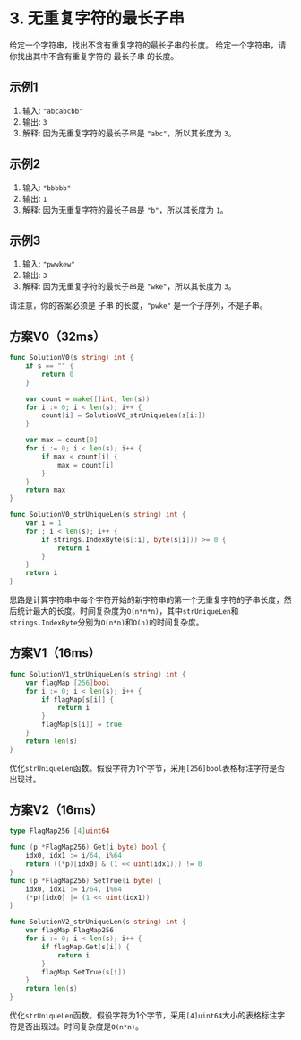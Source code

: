 # 3. 无重复字符的最长子串

给定一个字符串，找出不含有重复字符的最长子串的长度。
给定一个字符串，请你找出其中不含有重复字符的 最长子串 的长度。

## 示例1

1. 输入: `"abcabcbb"`
1. 输出: `3`
1. 解释: 因为无重复字符的最长子串是 `"abc"`，所以其长度为 `3`。

## 示例2

1. 输入: `"bbbbb"`
1. 输出: `1`
1. 解释: 因为无重复字符的最长子串是 `"b"`，所以其长度为 `1`。

## 示例3

1. 输入: `"pwwkew"`
1. 输出: `3`
1. 解释: 因为无重复字符的最长子串是 `"wke"`，所以其长度为 `3`。

请注意，你的答案必须是 子串 的长度，`"pwke"` 是一个子序列，不是子串。

## 方案V0（32ms）

```go
func SolutionV0(s string) int {
	if s == "" {
		return 0
	}

	var count = make([]int, len(s))
	for i := 0; i < len(s); i++ {
		count[i] = SolutionV0_strUniqueLen(s[i:])
	}

	var max = count[0]
	for i := 0; i < len(s); i++ {
		if max < count[i] {
			max = count[i]
		}
	}
	return max
}

func SolutionV0_strUniqueLen(s string) int {
	var i = 1
	for ; i < len(s); i++ {
		if strings.IndexByte(s[:i], byte(s[i])) >= 0 {
			return i
		}
	}
	return i
}
```

思路是计算字符串中每个字符开始的新字符串的第一个无重复字符的子串长度，然后统计最大的长度。时间复杂度为`O(n*n*n)`，其中`strUniqueLen`和`strings.IndexByte`分别为`O(n*n)`和`O(n)`的时间复杂度。

## 方案V1（16ms）

```go
func SolutionV1_strUniqueLen(s string) int {
	var flagMap [256]bool
	for i := 0; i < len(s); i++ {
		if flagMap[s[i]] {
			return i
		}
		flagMap[s[i]] = true
	}
	return len(s)
}
```

优化`strUniqueLen`函数。假设字符为1个字节，采用`[256]bool`表格标注字符是否出现过。

## 方案V2（16ms）

```go
type FlagMap256 [4]uint64

func (p *FlagMap256) Get(i byte) bool {
	idx0, idx1 := i/64, i%64
	return ((*p)[idx0] & (1 << uint(idx1))) != 0
}
func (p *FlagMap256) SetTrue(i byte) {
	idx0, idx1 := i/64, i%64
	(*p)[idx0] |= (1 << uint(idx1))
}

func SolutionV2_strUniqueLen(s string) int {
	var flagMap FlagMap256
	for i := 0; i < len(s); i++ {
		if flagMap.Get(s[i]) {
			return i
		}
		flagMap.SetTrue(s[i])
	}
	return len(s)
}
```

优化`strUniqueLen`函数。假设字符为1个字节，采用`[4]uint64`大小的表格标注字符是否出现过。时间复杂度是`O(n*n)`。
